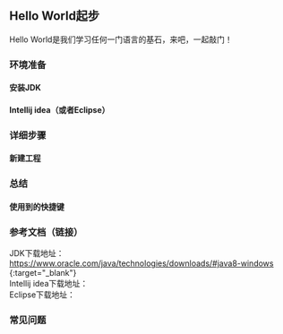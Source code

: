 ## Hello World起步

Hello World是我们学习任何一门语言的基石，来吧，一起敲门！  

### 环境准备    
#### 安装JDK
#### Intellij idea（或者Eclipse） 

### 详细步骤  
#### 新建工程  

### 总结  
#### 使用到的快捷键  


### 参考文档（链接）  
JDK下载地址：[https://www.oracle.com/java/technologies/downloads/#java8-windows ](https://www.oracle.com/java/technologies/downloads/#java8-windows){:target="_blank"}  
Intellij idea下载地址：  
Eclipse下载地址：   

### 常见问题  

